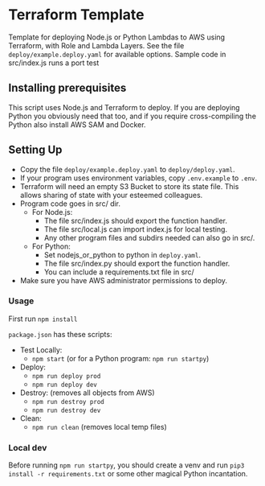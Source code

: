 # Terraform Template
Template for deploying Node.js or Python Lambdas to AWS using Terraform, with Role and Lambda Layers.
See the file ```deploy/example.deploy.yaml``` for available options.
Sample code in src/index.js runs a port test

## Installing prerequisites
This script uses Node.js and Terraform to deploy. If you are deploying Python you obviously need that too, and if you require cross-compiling the Python also install AWS SAM and Docker.

## Setting Up
- Copy the file ```deploy/example.deploy.yaml``` to ```deploy/deploy.yaml```.
- If your program uses environment variables, copy ```.env.example``` to ```.env```.
- Terraform will need an empty S3 Bucket to store its state file. This allows sharing of state with your esteemed colleagues.
- Program code goes in src/ dir.
  - For Node.js:
    - The file src/index.js should export the function handler.
    - The file src/local.js can import index.js for local testing.
    - Any other program files and subdirs needed can also go in src/.
  - For Python:
    - Set nodejs_or_python to python in ```deploy.yaml```. 
    - The file src/index.py should export the function handler.
    - You can include a requirements.txt file in src/
- Make sure you have AWS administrator permissions to deploy.

### Usage
First run ```npm install```

```package.json``` has these scripts:
- Test Locally: 
  - ```npm start``` (or for a Python program: ```npm run startpy```)
- Deploy: 
  - ```npm run deploy prod```
  - ```npm run deploy dev```
- Destroy: (removes all objects from AWS)
  - ```npm run destroy prod```
  - ```npm run destroy dev``` 
- Clean: 
  - ```npm run clean``` (removes local temp files)


### Local dev
Before running ```npm run startpy```, you should create a venv and run ```pip3 install -r requirements.txt``` or some other magical Python incantation.
